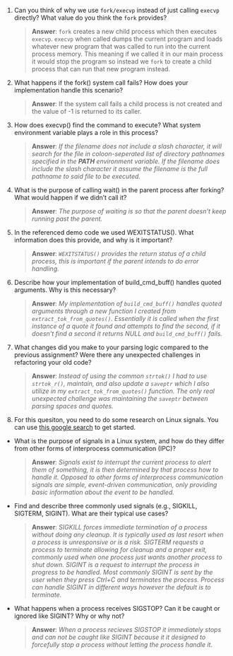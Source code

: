 1. Can you think of why we use `fork/execvp` instead of just calling `execvp` directly? What value do you think the `fork` provides?

    > **Answer**:  `fork` creates a new child process which then executes `execvp`. `execvp` when called dumps the current program and loads whatever new program that was called to run into the current process memory. This meaning if we called it in our main process it would stop the program so instead we `fork` to create a child process that can run that new program instead.

2. What happens if the fork() system call fails? How does your implementation handle this scenario?

    > **Answer**:  If the system call fails a child process is not created and the value of -1 is returned to its caller.

3. How does execvp() find the command to execute? What system environment variable plays a role in this process?

    > **Answer**:  _If the filename does not include a slash character, it will search for the file in coloon-seperated list of directory pathnames specified in the **PATH** environment variable. If the filename does include the slash character it assume the filename is the full pathname to said file to be executed._

4. What is the purpose of calling wait() in the parent process after forking? What would happen if we didn’t call it?

    > **Answer**:  _The purpose of waiting is so that the parent doesn't keep running past the parent._

5. In the referenced demo code we used WEXITSTATUS(). What information does this provide, and why is it important?

    > **Answer**:  _`WEXITSTATUS()` provides the return status of a child process, this is important if the parent intends to do error handling._

6. Describe how your implementation of build_cmd_buff() handles quoted arguments. Why is this necessary?

    > **Answer**:  _My implementation of `build_cmd_buff()` handles quoted arguments through a new function I created from `extract_tok_from_quotes()`. Essentially it is called when the first instance of a quote it found and attempts to find the second, if it doesn't find a second it returns NULL and `build_cmd_buff()` fails._

7. What changes did you make to your parsing logic compared to the previous assignment? Were there any unexpected challenges in refactoring your old code?

    > **Answer**:  _Instead of using the common `strtok()` I had to use `strtok_r()`, maintain, and also update a `saveptr` which I also utilize in my `extract_tok_from_quotes()` function. The only real unexpected challenge was maintaining the `saveptr` between parsing spaces and quotes._

8. For this quesiton, you need to do some research on Linux signals. You can use [this google search](https://www.google.com/search?q=Linux+signals+overview+site%3Aman7.org+OR+site%3Alinux.die.net+OR+site%3Atldp.org&oq=Linux+signals+overview+site%3Aman7.org+OR+site%3Alinux.die.net+OR+site%3Atldp.org&gs_lcrp=EgZjaHJvbWUyBggAEEUYOdIBBzc2MGowajeoAgCwAgA&sourceid=chrome&ie=UTF-8) to get started.

- What is the purpose of signals in a Linux system, and how do they differ from other forms of interprocess communication (IPC)?

    > **Answer**:  _Signals exist to interrupt the current process to alert them of something, it is then determined by that process how to handle it. Opposed to other forms of interprocess communication signals are simple, event-driven communication, only providing basic information about the event to be handled._

- Find and describe three commonly used signals (e.g., SIGKILL, SIGTERM, SIGINT). What are their typical use cases?

    > **Answer**:  _SIGKILL forces immediate termination of a process without doing any cleanup. It is typically used as last resort when a process is unresponsive or is a risk. SIGTERM requests a process to terminate allowing for cleanup and a proper exit, commonly used when one process just wants another process to shut down. SIGINT is a request to interrupt the process in progress to be handled. Most commonly SIGINT is sent by the user when they press Ctrl+C and terminates the process. Process can handle SIGINT in different ways however the default is to terminate._

- What happens when a process receives SIGSTOP? Can it be caught or ignored like SIGINT? Why or why not?

    > **Answer**:  _When a process recieves SIGSTOP it immediately stops and can not be caught like SIGINT because it it designed to forcefully stop a process without letting the process handle it._
